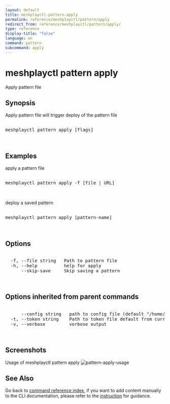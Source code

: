 ```yaml
---
layout: default
title: meshplayctl-pattern-apply
permalink: reference/meshplayctl/pattern/apply
redirect_from: reference/meshplayctl/pattern/apply/
type: reference
display-title: "false"
language: en
command: pattern
subcommand: apply
---
```


# meshplayctl pattern apply

Apply pattern file

## Synopsis

Apply pattern file will trigger deploy of the pattern file
<pre class='codeblock-pre'>
<div class='codeblock'>
meshplayctl pattern apply [flags]

</div>
</pre> 

## Examples

apply a pattern file
<pre class='codeblock-pre'>
<div class='codeblock'>
meshplayctl pattern apply -f [file | URL]

</div>
</pre> 

deploy a saved pattern
<pre class='codeblock-pre'>
<div class='codeblock'>
meshplayctl pattern apply [pattern-name]

</div>
</pre> 

## Options

<pre class='codeblock-pre'>
<div class='codeblock'>
  -f, --file string   Path to pattern file
  -h, --help          help for apply
      --skip-save     Skip saving a pattern

</div>
</pre>

## Options inherited from parent commands

<pre class='codeblock-pre'>
<div class='codeblock'>
      --config string   path to config file (default "/home/runner/.meshplay/config.yaml")
  -t, --token string    Path to token file default from current context
  -v, --verbose         verbose output

</div>
</pre>

## Screenshots

Usage of meshplayctl pattern apply
![pattern-apply-usage](/assets/img/meshplayctl/patternApply.png)

## See Also

Go back to [command reference index](/reference/meshplayctl/), if you want to add content manually to the CLI documentation, please refer to the [instruction](/project/contributing/contributing-cli#preserving-manually-added-documentation) for guidance.
